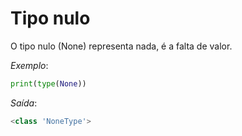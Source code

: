 # Tipo nulo

O tipo nulo (None) representa nada, é a falta de valor.

*Exemplo*:
~~~python
print(type(None))
~~~

*Saída*:
~~~python
<class 'NoneType'>
~~~